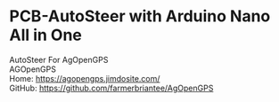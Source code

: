 # PCB-AutoSteer with Arduino Nano All in One
AutoSteer For AgOpenGPS <br> 
AGOpenGPS <br>
Home: https://agopengps.jimdosite.com/ <br>
GitHub: https://github.com/farmerbriantee/AgOpenGPS <br>
